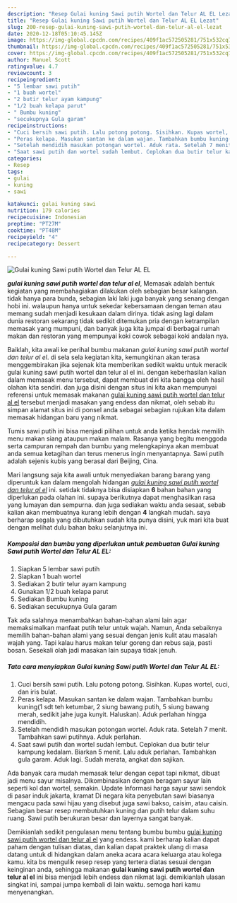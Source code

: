 ```yaml
---
description: "Resep Gulai kuning Sawi putih Wortel dan Telur AL EL Lezat"
title: "Resep Gulai kuning Sawi putih Wortel dan Telur AL EL Lezat"
slug: 200-resep-gulai-kuning-sawi-putih-wortel-dan-telur-al-el-lezat
date: 2020-12-18T05:10:45.145Z
image: https://img-global.cpcdn.com/recipes/409f1ac572505281/751x532cq70/gulai-kuning-sawi-putih-wortel-dan-telur-al-el-foto-resep-utama.jpg
thumbnail: https://img-global.cpcdn.com/recipes/409f1ac572505281/751x532cq70/gulai-kuning-sawi-putih-wortel-dan-telur-al-el-foto-resep-utama.jpg
cover: https://img-global.cpcdn.com/recipes/409f1ac572505281/751x532cq70/gulai-kuning-sawi-putih-wortel-dan-telur-al-el-foto-resep-utama.jpg
author: Manuel Scott
ratingvalue: 4.7
reviewcount: 3
recipeingredient:
- "5 lembar sawi putih"
- "1 buah wortel"
- "2 butir telur ayam kampung"
- "1/2 buah kelapa parut"
- " Bumbu kuning"
- "secukupnya Gula garam"
recipeinstructions:
- "Cuci bersih sawi putih. Lalu potong potong. Sisihkan. Kupas wortel, cuci, dan iris bulat."
- "Peras kelapa. Masukan santan ke dalam wajan. Tambahkan bumbu kuning(1 sdt teh ketumbar, 2 siung bawang putih, 5 siung bawang merah, sedikit jahe juga kunyit. Haluskan). Aduk perlahan hingga mendidih."
- "Setelah mendidih masukan potongan wortel. Aduk rata. Setelah 7 menit. Tambahkan sawi putihnya. Aduk perlahan."
- "Saat sawi putih dan wortel sudah lembut. Ceplokan dua butir telur kampung kedalam. Biarkan 5 menit. Lalu aduk perlahan. Tambahkan gula garam. Aduk lagi. Sudah merata, angkat dan sajikan."
categories:
- Resep
tags:
- gulai
- kuning
- sawi

katakunci: gulai kuning sawi 
nutrition: 179 calories
recipecuisine: Indonesian
preptime: "PT27M"
cooktime: "PT48M"
recipeyield: "4"
recipecategory: Dessert

---
```



![Gulai kuning Sawi putih Wortel dan Telur AL EL](https://img-global.cpcdn.com/recipes/409f1ac572505281/751x532cq70/gulai-kuning-sawi-putih-wortel-dan-telur-al-el-foto-resep-utama.jpg)

<b><i>gulai kuning sawi putih wortel dan telur al el</i></b>, Memasak adalah bentuk kegiatan yang membahagiakan dilakukan oleh sebagian besar kalangan. tidak hanya para bunda, sebagian laki laki juga banyak yang senang dengan hobi ini. walaupun hanya untuk sekedar kebersamaan dengan teman atau memang sudah menjadi kesukaan dalam dirinya. tidak asing lagi dalam dunia restoran sekarang tidak sedikit ditemukan pria dengan ketrampilan memasak yang mumpuni, dan banyak juga kita jumpai di berbagai rumah makan dan restoran yang mempunyai koki cowok sebagai koki andalan nya.

Baiklah, kita awali ke perihal bumbu makanan <i>gulai kuning sawi putih wortel dan telur al el</i>. di sela sela kegiatan kita, kemungkinan akan terasa menggembirakan jika sejenak kita memberikan sedikit waktu untuk meracik gulai kuning sawi putih wortel dan telur al el ini. dengan keberhasilan kalian dalam memasak menu tersebut, dapat membuat diri kita bangga oleh hasil olahan kita sendiri. dan juga disini dengan situs ini kita akan mempunyai referensi untuk memasak makanan <u>gulai kuning sawi putih wortel dan telur al el</u> tersebut menjadi masakan yang endess dan nikmat, oleh sebab itu simpan alamat situs ini di ponsel anda sebagai sebagian rujukan kita dalam memasak hidangan baru yang nikmat.

Tumis sawi putih ini bisa menjadi pilihan untuk anda ketika hendak memilih menu makan siang ataupun makan malam. Rasanya yang begitu menggoda serta campuran rempah dan bumbu yang melengkapinya akan membuat anda semua ketagihan dan terus menerus ingin menyantapnya. Sawi putih adalah sejenis kubis yang berasal dari Beijing, Cina.


Mari langsung saja kita awali untuk menyediakan barang barang yang diperuntuk kan dalam mengolah hidangan <u><i>gulai kuning sawi putih wortel dan telur al el</i></u> ini. setidak tidaknya bisa disiapkan <b>6</b> bahan bahan yang diperlukan pada olahan ini. supaya berikutnya dapat menghasilkan rasa yang lumayan dan sempurna. dan juga sediakan waktu anda sesaat, sebab kalian akan membuatnya kurang lebih dengan <b>4</b> langkah mudah. saya berharap segala yang dibutuhkan sudah kita punya disini, yuk mari kita buat dengan melihat dulu bahan baku selanjutnya ini.

<!--inarticleads1-->

##### Komposisi dan bumbu yang diperlukan untuk pembuatan Gulai kuning Sawi putih Wortel dan Telur AL EL:

1. Siapkan 5 lembar sawi putih
1. Siapkan 1 buah wortel
1. Sediakan 2 butir telur ayam kampung
1. Gunakan 1/2 buah kelapa parut
1. Sediakan  Bumbu kuning
1. Sediakan secukupnya Gula garam


Tak ada salahnya menambahkan bahan-bahan alami lain agar memaksimalkan manfaat putih telur untuk wajah. Namun, Anda sebaiknya memilih bahan-bahan alami yang sesuai dengan jenis kulit atau masalah wajah yang. Tapi kalau harus makan telur goreng dan rebus saja, pasti bosan. Sesekali olah jadi masakan lain supaya tidak jenuh. 

<!--inarticleads2-->

##### Tata cara menyiapkan Gulai kuning Sawi putih Wortel dan Telur AL EL:

1. Cuci bersih sawi putih. Lalu potong potong. Sisihkan. Kupas wortel, cuci, dan iris bulat.
1. Peras kelapa. Masukan santan ke dalam wajan. Tambahkan bumbu kuning(1 sdt teh ketumbar, 2 siung bawang putih, 5 siung bawang merah, sedikit jahe juga kunyit. Haluskan). Aduk perlahan hingga mendidih.
1. Setelah mendidih masukan potongan wortel. Aduk rata. Setelah 7 menit. Tambahkan sawi putihnya. Aduk perlahan.
1. Saat sawi putih dan wortel sudah lembut. Ceplokan dua butir telur kampung kedalam. Biarkan 5 menit. Lalu aduk perlahan. Tambahkan gula garam. Aduk lagi. Sudah merata, angkat dan sajikan.


Ada banyak cara mudah memasak telur dengan cepat tapi nikmat, dibuat jadi menu sayur misalnya. Dikombinasikan dengan beragam sayur lain seperti kol dan wortel, semakin. Update Informasi harga sayur sawi sendok di pasar induk jakarta, kramat Di negara kita penyebutan sawi biasanya mengacu pada sawi hijau yang disebut juga sawi bakso, caisim, atau caisin. Sebagian besar resep membutuhkan kuning dan putih telur dalam suhu ruang. Sawi putih berukuran besar dan layernya sangat banyak. 

Demikianlah sedikit pengulasan menu tentang bumbu bumbu <u>gulai kuning sawi putih wortel dan telur al el</u> yang endess. kami berharap kalian dapat paham dengan tulisan diatas, dan kalian dapat praktek ulang di masa datang untuk di hidangkan dalam aneka acara acara keluarga atau kolega kamu. kita bs mengulik resep resep yang tertera diatas sesuai dengan keinginan anda, sehingga makanan <b>gulai kuning sawi putih wortel dan telur al el</b> ini bisa menjadi lebih endess dan nikmat lagi. demikianlah ulasan singkat ini, sampai jumpa kembali di lain waktu. semoga hari kamu menyenangkan.
